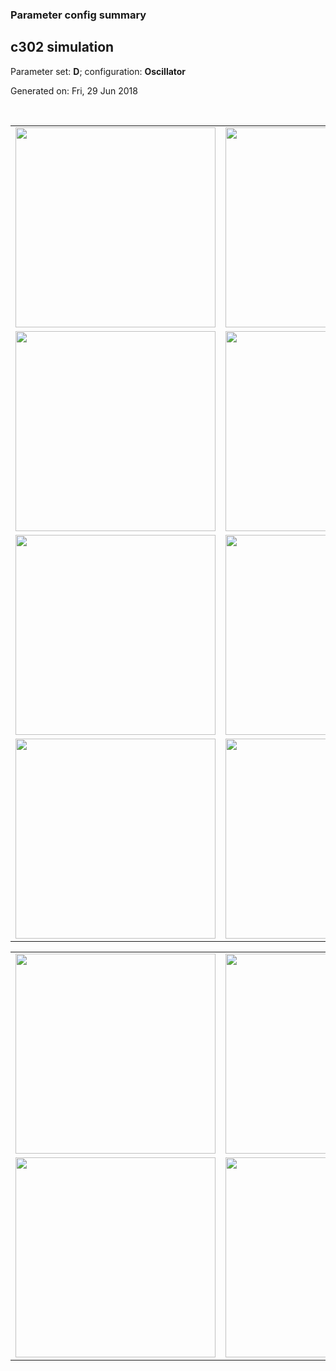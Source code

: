 ### Parameter config summary 
<h2>c302 simulation</h2>
<p>Parameter set: <b>D</b>; configuration: <b>Oscillator</b></p>
<p>Generated on: Fri, 29 Jun 2018</p><br/>
<table>

<tr>
  <td><a href="images/neurons_D_Oscillator.png"><img alt=" " src="images/neurons_D_Oscillator.png" height="320"/></a></td>
  <td><a href="images/traces_neuron_Oscillator_D.png"><img alt=" " src="images/traces_neuron_Oscillator_D.png" height="320"/></a></td>
</tr>

<tr>
  <td><a href="images/neuron_activity_D_Oscillator.png"><img alt=" " src="images/neuron_activity_D_Oscillator.png" height="320"/></a></td>
  <td><a href="images/traces_neuron_activity_Oscillator_D.png"><img alt=" " src="images/traces_neuron_activity_Oscillator_D.png" height="320"/></a></td>
</tr>

<tr>
  <td><a href="images/muscles_D_Oscillator.png"><img alt=" " src="images/muscles_D_Oscillator.png" height="320"/></a></td>
  <td><a href="images/traces_muscles_Oscillator_D.png"><img alt=" " src="images/traces_muscles_Oscillator_D.png" height="320"/></a></td>
</tr>

<tr>
  <td><a href="images/muscle_activity_D_Oscillator.png"><img alt=" " src="images/muscle_activity_D_Oscillator.png" height="320"/></a></td>
  <td><a href="images/traces_muscles_activity_Oscillator_D.png"><img alt=" " src="images/traces_muscles_activity_Oscillator_D.png" height="320"/></a></td>
</tr>
</table>
<table>

<tr><td><a href="images/c302_D_Oscillator_exc_to_neurons.png"><img alt=" " src="images/c302_D_Oscillator_exc_to_neurons.png" height="320"/></a></td>

  <td><a href="images/c302_D_Oscillator_inh_to_neurons.png"><img alt=" " src="images/c302_D_Oscillator_inh_to_neurons.png" height="320"/></a></td>

  <td><a href="images/c302_D_Oscillator_elec_neurons_neurons.png"><img alt=" " src="images/c302_D_Oscillator_elec_neurons_neurons.png" height="320"/></a></td></tr>

<tr><td><a href="images/c302_D_Oscillator_exc_to_muscles.png"><img alt=" " src="images/c302_D_Oscillator_exc_to_muscles.png" height="320"/></a></td>

  <td><a href="images/c302_D_Oscillator_inh_to_muscles.png"><img alt=" " src="images/c302_D_Oscillator_inh_to_muscles.png" height="320"/></a></td></tr>
</table>
